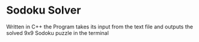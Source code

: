 # Sodoku Solver
Written in C++ the Program takes its input from the text file and outputs the solved 9x9 Sodoku puzzle in the terminal
